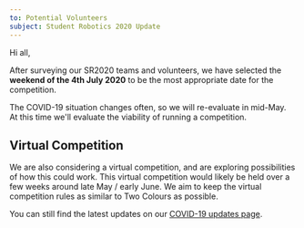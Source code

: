 ```yaml
---
to: Potential Volunteers
subject: Student Robotics 2020 Update
---
```


Hi all,

After surveying our SR2020 teams and volunteers, we have selected the **weekend of the 4th July 2020** to be the most appropriate date for the competition.

The COVID-19 situation changes often, so we will re-evaluate in mid-May. At this time we'll evaluate the viability of running a competition.

## Virtual Competition

We are also considering a virtual competition, and are exploring possibilities of how this could work. This virtual competition would likely be held over a few weeks around late May / early June. We aim to keep the virtual competition rules as similar to Two Colours as possible.

You can still find the latest updates on our [COVID-19 updates page](https://studentrobotics.org/covid-19/).
